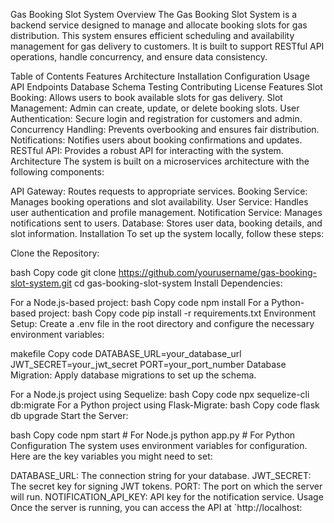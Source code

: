 Gas Booking Slot System
Overview
The Gas Booking Slot System is a backend service designed to manage and allocate booking slots for gas distribution. This system ensures efficient scheduling and availability management for gas delivery to customers. It is built to support RESTful API operations, handle concurrency, and ensure data consistency.

Table of Contents
Features
Architecture
Installation
Configuration
Usage
API Endpoints
Database Schema
Testing
Contributing
License
Features
Slot Booking: Allows users to book available slots for gas delivery.
Slot Management: Admin can create, update, or delete booking slots.
User Authentication: Secure login and registration for customers and admin.
Concurrency Handling: Prevents overbooking and ensures fair distribution.
Notifications: Notifies users about booking confirmations and updates.
RESTful API: Provides a robust API for interacting with the system.
Architecture
The system is built on a microservices architecture with the following components:

API Gateway: Routes requests to appropriate services.
Booking Service: Manages booking operations and slot availability.
User Service: Handles user authentication and profile management.
Notification Service: Manages notifications sent to users.
Database: Stores user data, booking details, and slot information.
Installation
To set up the system locally, follow these steps:

Clone the Repository:

bash
Copy code
git clone https://github.com/yourusername/gas-booking-slot-system.git
cd gas-booking-slot-system
Install Dependencies:

For a Node.js-based project:
bash
Copy code
npm install
For a Python-based project:
bash
Copy code
pip install -r requirements.txt
Environment Setup:
Create a .env file in the root directory and configure the necessary environment variables:

makefile
Copy code
DATABASE_URL=your_database_url
JWT_SECRET=your_jwt_secret
PORT=your_port_number
Database Migration:
Apply database migrations to set up the schema.

For a Node.js project using Sequelize:
bash
Copy code
npx sequelize-cli db:migrate
For a Python project using Flask-Migrate:
bash
Copy code
flask db upgrade
Start the Server:

bash
Copy code
npm start   # For Node.js
python app.py  # For Python
Configuration
The system uses environment variables for configuration. Here are the key variables you might need to set:

DATABASE_URL: The connection string for your database.
JWT_SECRET: The secret key for signing JWT tokens.
PORT: The port on which the server will run.
NOTIFICATION_API_KEY: API key for the notification service.
Usage
Once the server is running, you can access the API at `http://localhost:



